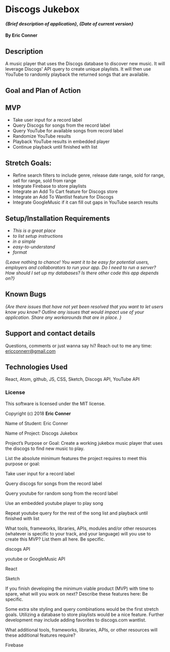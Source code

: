 # Discogs Jukebox

#### _{Brief description of application}, {Date of current version}_

#### By Eric Conner

## Description
A music player that uses the Discogs database to discover new music. It will leverage Discogs' API query to create unique playlists. It will then use YouTube to randomly playback the returned songs that are available.

## Goal and Plan of Action

## MVP
* Take user input for a record label
* Query Discogs for songs from the record label
* Query YouTube for available songs from record label
* Randomize YouTube results
* Playback YouTube results in embedded player
* Continue playback until finished with list

## Stretch Goals:
* Refine search filters to include genre, release date range, sold for range, sell for range, sold from range
* Integrate Firebase to store playlists
* Integrate an Add To Cart feature for Discogs store
* Integrate an Add To Wantlist feature for Discogs
* Integrate GoogleMusic if it can fill out gaps in YouTube search results

## Setup/Installation Requirements

* _This is a great place_
* _to list setup instructions_
* _in a simple_
* _easy-to-understand_
* _format_

_{Leave nothing to chance! You want it to be easy for potential users, employers and collaborators to run your app. Do I need to run a server? How should I set up my databases? Is there other code this app depends on?}_

## Known Bugs

_{Are there issues that have not yet been resolved that you want to let users know you know?  Outline any issues that would impact use of your application.  Share any workarounds that are in place. }_

## Support and contact details

Questions, comments or just wanna say hi? Reach out to me any time: ericconnerr@gmail.com

## Technologies Used

React, Atom, github, JS, CSS, Sketch, Discogs API, YouTube API

### License

This software is licensed under the MIT license.


Copyright (c) 2018 **Eric Conner**


Name of Student: Eric Conner

Name of Project: Discogs Jukebox

Project’s Purpose or Goal: Create a working jukebox music player that uses the discogs to find new music to play.

List the absolute minimum features the project requires to meet this purpose or goal:

Take user input for a record label

Query discogs for songs from the record label

Query youtube for random song from the record label

Use an embedded youtube player to play song

Repeat youtube query for the rest of the song list and playback until finished with list


What tools, frameworks, libraries, APIs, modules and/or other resources (whatever is specific to your track, and your language) will you use to create this MVP? List them all here. Be specific.

discogs API

youtube or GoogleMusic API

React

Sketch

If you finish developing the minimum viable product (MVP) with time to spare, what will you work on next? Describe these features here: Be specific.

Some extra site styling and query combinations would be the first stretch goals. Utilizing a database to store playlists would be a nice feature. Further development may include adding favorites to discogs.com wantlist.

What additional tools, frameworks, libraries, APIs, or other resources will these additional features require?

Firebase
